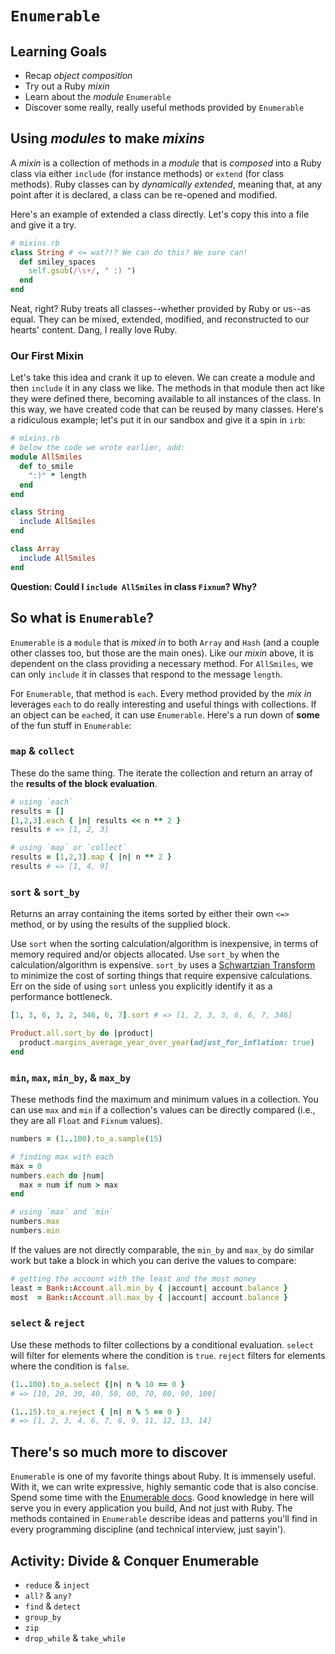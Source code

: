# `Enumerable`
## Learning Goals
- Recap _object composition_
- Try out a Ruby _mixin_
- Learn about the _module_ `Enumerable`
- Discover some really, really useful methods provided by `Enumerable`

## Using _modules_ to make _mixins_
A _mixin_ is a collection of methods in a _module_ that is _composed_ into a Ruby class via either `include` (for instance methods) or `extend` (for class methods). Ruby classes can by _dynamically extended_, meaning that, at any point after it is declared, a class can be re-opened and modified.

Here's an example of extended a class directly. Let's copy this into a file and give it a try.

```ruby
# mixins.rb
class String # <= wat?!? We can do this? We sure can!
  def smiley_spaces
    self.gsub(/\s+/, " :) ")
  end
end
```

Neat, right? Ruby treats all classes--whether provided by Ruby or us--as equal. They can be mixed, extended, modified, and reconstructed to our hearts' content. Dang, I really love Ruby.

### Our First Mixin
Let's take this idea and crank it up to eleven. We can create a module and then `include` it in any class we like. The methods in that module then act like they were defined there, becoming available to all instances of the class. In this way, we have created code that can be reused by many classes. Here's a ridiculous example; let's put it in our sandbox and give it a spin in `irb`:

```ruby
# mixins.rb
# below the code we wrote earlier, add:
module AllSmiles
  def to_smile
    ":)" * length
  end
end

class String
  include AllSmiles
end

class Array
  include AllSmiles
end
```

__Question: Could I `include AllSmiles` in class `Fixnum`? Why?__

## So what is `Enumerable`?
`Enumerable` is a `module` that is _mixed in_ to both `Array` and `Hash` (and a couple other classes too, but those are the main ones). Like our _mixin_ above, it is dependent on the class providing a necessary method. For `AllSmiles`, we can only `include` it in classes that respond to the message `length`.

For `Enumerable`, that method is `each`. Every method provided by the _mix in_ leverages `each` to do really interesting and useful things with collections. If an object can be `each`ed, it can use `Enumerable`. Here's a run down of __some__ of the fun stuff in `Enumerable`:

### `map` & `collect`
These do the same thing. The iterate the collection and return an array of the __results of the block evaluation__.

```ruby
# using `each`
results = []
[1,2,3].each { |n| results << n ** 2 }
results # => [1, 2, 3]

# using `map` or `collect`
results = [1,2,3].map { |n| n ** 2 }
results # => [1, 4, 9]
```

### `sort` & `sort_by`
Returns an array containing the items sorted by either their own `<=>` method, or by using the results of the supplied block.

Use `sort` when the sorting calculation/algorithm is inexpensive, in terms of memory required and/or objects allocated. Use `sort_by` when the calculation/algorithm is expensive. `sort_by` uses a [Schwartzian Transform](https://en.wikipedia.org/wiki/Schwartzian_transform) to minimize the cost of sorting things that require expensive calculations. Err on the side of using `sort` unless you explicitly identify it as a performance bottleneck.

```ruby
[1, 3, 6, 3, 2, 346, 6, 7].sort # => [1, 2, 3, 3, 6, 6, 7, 346]

Product.all.sort_by do |product|
  product.margins_average_year_over_year(adjust_for_inflation: true)
end
```

### `min`, `max`, `min_by`, & `max_by`
These methods find the maximum and minimum values in a collection. You can use `max` and `min` if a collection's values can be directly compared (i.e., they are all `Float` and `Fixnum` values).

```ruby
numbers = (1..100).to_a.sample(15)

# finding max with each
max = 0
numbers.each do |num|
  max = num if num > max
end

# using `max` and `min`
numbers.max
numbers.min
```

If the values are not directly comparable, the `min_by` and `max_by` do similar work but take a block in which you can derive the values to compare:

```ruby
# getting the account with the least and the most money
least = Bank::Account.all.min_by { |account| account.balance }
most  = Bank::Account.all.max_by { |account| account.balance }
```

### `select` & `reject`
Use these methods to filter collections by a conditional evaluation. `select` will filter for elements where the condition is `true`. `reject` filters for elements where the condition is `false`.

```ruby
(1..100).to_a.select {|n| n % 10 == 0 }
# => [10, 20, 30, 40, 50, 60, 70, 80, 90, 100]

(1..15).to_a.reject { |n| n % 5 == 0 }
# => [1, 2, 3, 4, 6, 7, 8, 9, 11, 12, 13, 14]
```

## There's so much more to discover
`Enumerable` is one of my favorite things about Ruby. It is immensely useful. With it, we can write expressive, highly semantic code that is also concise. Spend some time with the [Enumerable docs](http://ruby-doc.org/core-2.3.0/Enumerable.html). Good knowledge in here will serve you in every application you build, And not just with Ruby. The methods contained in `Enumerable` describe ideas and patterns you'll find in every programming discipline (and technical interview, just sayin').

## Activity: Divide & Conquer Enumerable
- `reduce` & `inject`
- `all?` & `any?`
- `find` & `detect`
- `group_by`
- `zip`
- `drop_while` & `take_while`
